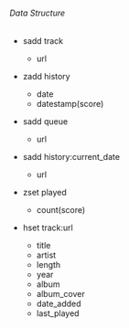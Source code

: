###### Data Structure
* sadd track
    * url

* zadd history
    * date
    * datestamp(score)

* sadd queue
    * url

* sadd history:current_date
    * url

* zset played
    * count(score)

* hset track:url
    * title
    * artist
    * length
    * year
    * album
    * album_cover
    * date_added
    * last_played